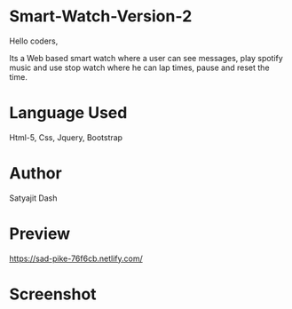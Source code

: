 # Smart-Watch-Version-2
Hello coders,

Its a Web based smart watch where a user can see messages, play spotify music and use stop watch where he can lap times, pause and reset the time.

# Language Used

Html-5, Css, Jquery, Bootstrap

# Author
Satyajit Dash

# Preview
https://sad-pike-76f6cb.netlify.com/

# Screenshot
